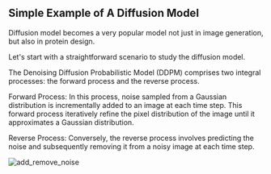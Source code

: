 ## Simple Example of A Diffusion Model 

Diffusion model becomes a very popular model not just in image generation, but also in protein design. 

Let's start with a straightforward scenario to study the diffusion model.

The Denoising Diffusion Probabilistic Model (DDPM) comprises two integral processes: the forward process and the reverse process. 

Forward Process: In this process, noise sampled from a Gaussian distribution is incrementally added to an image at each time step. This forward process iteratively refine the pixel distribution of the image until it approximates a Gaussian distribution.

Reverse Process: Conversely, the reverse process involves predicting the noise and subsequently removing it from a noisy image at each time step. 



![add_remove_noise](https://github.com/WangM220/Diffusion_model_noise/assets/143626969/7cbcd8df-6f38-4173-8279-b322f9752c81)

